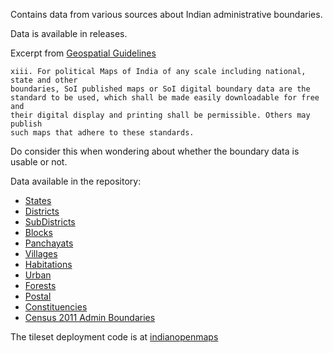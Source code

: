 Contains data from various sources about Indian administrative boundaries.

Data is available in releases.

Excerpt from [Geospatial Guidelines](https://dst.gov.in/sites/default/files/Final%20Approved%20Guidelines%20on%20Geospatial%20Data_0.pdf)
```
xiii. For political Maps of India of any scale including national, state and other
boundaries, SoI published maps or SoI digital boundary data are the
standard to be used, which shall be made easily downloadable for free and
their digital display and printing shall be permissible. Others may publish
such maps that adhere to these standards.
```
Do consider this when wondering about whether the boundary data is usable or not. 

Data available in the repository:
* [States](https://github.com/ramSeraph/indian_admin_boundaries/releases/tag/states)
* [Districts](https://github.com/ramSeraph/indian_admin_boundaries/releases/tag/districts)
* [SubDistricts](https://github.com/ramSeraph/indian_admin_boundaries/releases/tag/subdistricts)
* [Blocks](https://github.com/ramSeraph/indian_admin_boundaries/releases/tag/blocks)
* [Panchayats](https://github.com/ramSeraph/indian_admin_boundaries/releases/tag/panchayats)
* [Villages](https://github.com/ramSeraph/indian_admin_boundaries/releases/tag/villages)
* [Habitations](https://github.com/ramSeraph/indian_admin_boundaries/releases/tag/habitations)
* [Urban](https://github.com/ramSeraph/indian_admin_boundaries/releases/tag/urban)
* [Forests](https://github.com/ramSeraph/indian_admin_boundaries/releases/tag/forests)
* [Postal](https://github.com/ramSeraph/indian_admin_boundaries/releases/tag/postal)
* [Constituencies](https://github.com/ramSeraph/indian_admin_boundaries/releases/tag/constituencies)
* [Census 2011 Admin Boundaries](https://github.com/ramSeraph/indian_admin_boundaries/releases/tag/census-2011) 

The tileset deployment code is at [indianopenmaps](https://github.com/ramSeraph/indianopenmaps)
